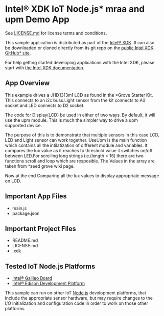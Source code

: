 Intel® XDK IoT Node.js\* mraa and upm Demo App
==============================================
See [LICENSE.md](LICENSE.md) for license terms and conditions.

This sample application is distributed as part of the
[Intel® XDK](http://xdk.intel.com). It can also be downloaded
or cloned directly from its git repo on the
[public Intel XDK GitHub\* site](https://github.com/gomobile).

For help getting started developing applications with the
Intel XDK, please start with
[the Intel XDK documentation](https://software.intel.com/en-us/xdk/docs).

App Overview
------------
This example drives a JHD1313m1 LCD as found in the *Grove
Starter Kit. This connects to an i2c buss.Light sensor from
the kit connects to A0 socket and LED connects to D2 socket.

The code for Display(LCD) be used in either of two ways. By
default, it will use the upm module. This is much the simpler
way to drive a upm supported device.

The purpose of this is to demonstrate that multiple sensors
in this case LCD, LED and Light sensor can work together.
UseUpm is the main function which contains all the intilatization
of different module and variables. It compares the
lux value as it reaches to threshold value it switches on/off
between LED.For scrolling long strings i.e.(length > 16)
there are two functions scroll and loop which are resposible.
The Values in the array are taken from *seed grove wiki page.

Now at the end Comparing all the lux values to display appropriate
message on LCD.

Important App Files
-------------------
* main.js
* package.json

Important Project Files
-----------------------
* README.md
* LICENSE.md
* <project-name>.xdk

Tested IoT Node.js Platforms
----------------------------
* [Intel® Galileo Board](http://intel.com/galileo)
* [Intel® Edison Development Platform](http://intel.com/edison)

This sample can run on other IoT [Node.js](http://nodejs.org) development
platforms, that include the appropriate sensor hardware, but may require
changes to the I/O initialization and configuration code in order to work on
those other platforms.
